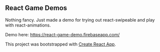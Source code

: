 ## React Game Demos

Nothing fancy. 
Just made a demo for trying out react-swipeable and play with react-animations. 

Demo here: https://react-game-demo.firebaseapp.com/

This project was bootstrapped with [Create React App](https://github.com/facebookincubator/create-react-app).
